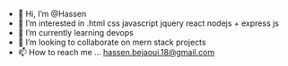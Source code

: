 - 👋 Hi, I’m @Hassen
- 👀 I’m interested in .html css javascript jquery react nodejs + express js
- 🌱 I’m currently learning devops
- 💞️ I’m looking to collaborate on mern stack projects
- 📫 How to reach me ...  hassen.bejaoui.18@gmail.com

<!---
Hassen33/Hassen33 is a ✨ special ✨ repository because its `README.md` (this file) appears on your GitHub profile.
You can click the Preview link to take a look at your changes.
--->
